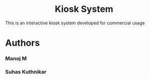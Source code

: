 <h1 id="title" align="center">Kiosk System</h1>

<p id="description">This is an interactive kiosk system developed for commercial usage</p>

<h1>Authors</h1>
<h3>Manoj M</h3>
<h3>Suhas Kuthnikar</h3>
